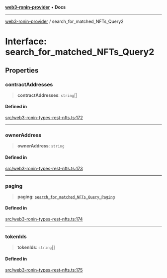 [**web3-ronin-provider**](../README.md) • **Docs**

***

[web3-ronin-provider](../globals.md) / search\_for\_matched\_NFTs\_Query2

# Interface: search\_for\_matched\_NFTs\_Query2

## Properties

### contractAddresses

> **contractAddresses**: `string`[]

#### Defined in

[src/web3-ronin-types-rest-nfts.ts:172](https://github.com/chuacw/web3-ronin-provider/blob/a0101c455e71e221c1f508afff12749e77bf1fd8/src/web3-ronin-types-rest-nfts.ts#L172)

***

### ownerAddress

> **ownerAddress**: `string`

#### Defined in

[src/web3-ronin-types-rest-nfts.ts:173](https://github.com/chuacw/web3-ronin-provider/blob/a0101c455e71e221c1f508afff12749e77bf1fd8/src/web3-ronin-types-rest-nfts.ts#L173)

***

### paging

> **paging**: [`search_for_matched_NFTs_Query_Paging`](search_for_matched_NFTs_Query_Paging.md)

#### Defined in

[src/web3-ronin-types-rest-nfts.ts:174](https://github.com/chuacw/web3-ronin-provider/blob/a0101c455e71e221c1f508afff12749e77bf1fd8/src/web3-ronin-types-rest-nfts.ts#L174)

***

### tokenIds

> **tokenIds**: `string`[]

#### Defined in

[src/web3-ronin-types-rest-nfts.ts:175](https://github.com/chuacw/web3-ronin-provider/blob/a0101c455e71e221c1f508afff12749e77bf1fd8/src/web3-ronin-types-rest-nfts.ts#L175)
